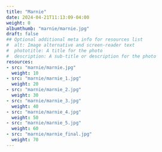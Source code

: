 ```yaml
---
title: "Marnie"
date: 2024-04-21T11:13:09-04:00
weight: 0
albumthumb: "marnie/marnie.jpg"
draft: false
## Optional additional meta info for resources list
#  alt: Image alternative and screen-reader text
#  phototitle: A title for the photo
#  description: A sub-title or description for the photo
resources:
- src: "marnie/marnie.jpg"
  weight: 10
- src: "marnie/marnie_1.jpg"
  weight: 20
- src: "marnie/marnie_2.jpg"
  weight: 30
- src: "marnie/marnie_3.jpg"
  weight: 40
- src: "marnie/marnie_4.jpg"
  weight: 50
- src: "marnie/marnie_5.jpg"
  weight: 60
- src: "marnie/marnie_final.jpg"
  weight: 70
---
```

